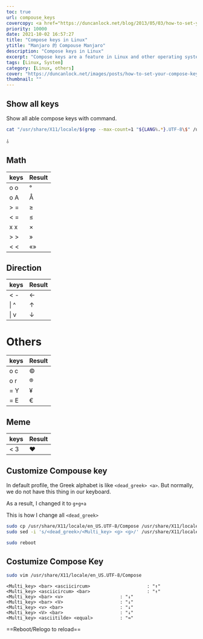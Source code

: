 ```yaml
---
toc: true
url: compouse_keys
covercopy: <a href="https://duncanlock.net/blog/2013/05/03/how-to-set-your-compose-key-on-xfce-xubuntu-lxde-linux/">© Duncan Lock</a>
priority: 10000
date: 2021-10-02 16:57:27
title: "Compose keys in Linux"
ytitle: "Manjaro 的 Compouse Manjaro"
description: "Compose keys in Linux"
excerpt: "Compose keys are a feature in Linux and other operating systems that allows users to input special characters and symbols by typing a specific combination of keystrokes. This is useful for typing characters that may not be available on a standard keyboard, such as accents or diacritical marks. <a title='GhatGPT'>Who said this?</a>"
tags: [Linux, System]
category: [Linux, others]
cover: "https://duncanlock.net/images/posts/how-to-set-your-compose-key-on-xfce-xubuntu-linux/compose-key-diagram.png"
thumbnail: ""
---
```


## Show all keys

Show all able compose keys with command.
```bash
cat "/usr/share/X11/locale/$(grep --max-count=1 "${LANG%.*}.UTF-8\$" /usr/share/X11/locale/locale.dir | cut --delimiter=/ --fields 1)/Compose"
```

 ⫰
## Math

| keys | Result    |
| :------------- | :------------- |
| o o      | °       |
| o A | Å |
| > = | ≥ |
| < = | ≤ |
| x x | ×|
| > > | »|
| < < | «»|



## Direction
| keys | Result    |
| :- | :-- |
|< -| ←|
|\| ^| ↑|
|\| v| ↓|


# Others
| keys | Result    |
| :- | :-- |
| o c | © |
| o r | ® |
| = Y | ¥ |
| = E | € |


## Meme
| keys | Result    |
| :- | :-- |
| < 3       | ♥     |


## Customize Compouse key

In default profile, the Greek alphabet is like `<dead_greek> <a>`. But normally, we do not have this thing in our keyboard.

As a result, I changed it to `g+g+a`

This is how I change all `<dead_greek>`
```bash
sudo cp /usr/share/X11/locale/en_US.UTF-8/Compose /usr/share/X11/locale/en_US.UTF-8/Compose_bk
sudo sed -i 's/<dead_greek>/<Multi_key> <g> <g>/' /usr/share/X11/locale/en_US.UTF-8/Compose

sudo reboot
```  



## Costumize Compose Key

```bash
sudo vim /usr/share/X11/locale/en_US.UTF-8/Compose
```

```
<Multi_key> <bar> <asciicircum>                     : "↑"
<Multi_key> <asciicircum> <bar>                     : "↑"
<Multi_key> <bar> <v>                     : "↓"
<Multi_key> <bar> <V>                     : "↓"
<Multi_key> <v> <bar>                     : "↓"
<Multi_key> <V> <bar>                     : "↓"
<Multi_key> <asciitilde> <equal>          : "≈"
```

==Reboot/Relogo to reload==
